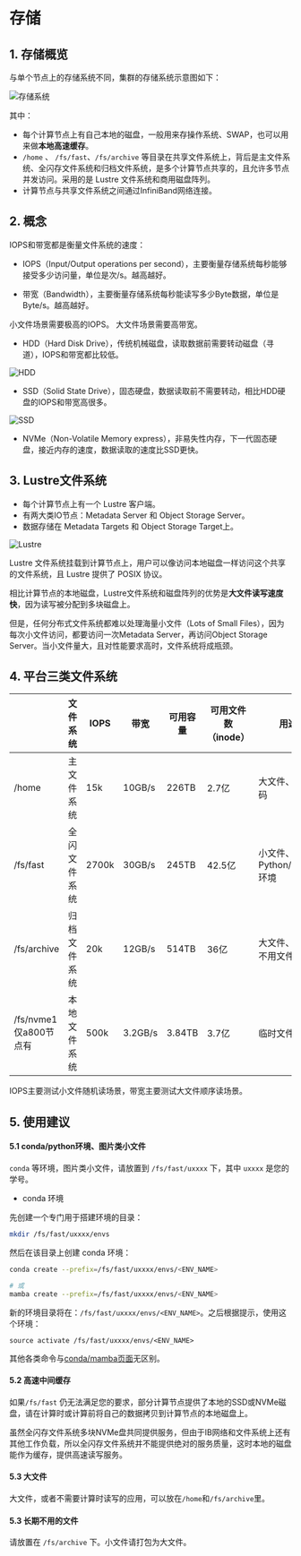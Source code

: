 # 存储

## 1. 存储概览

与单个节点上的存储系统不同，集群的存储系统示意图如下：

![存储系统](../images/storage.svg)

其中：

* 每个计算节点上有自己本地的磁盘，一般用来存操作系统、SWAP，也可以用来做**本地高速缓存**。
* `/home` 、 `/fs/fast`、`/fs/archive` 等目录在共享文件系统上，背后是主文件系统、全闪存文件系统和归档文件系统，是多个计算节点共享的，且允许多节点并发访问。采用的是 Lustre 文件系统和商用磁盘阵列。
* 计算节点与共享文件系统之间通过InfiniBand网络连接。

## 2. 概念

IOPS和带宽都是衡量文件系统的速度：

* IOPS（Input/Output operations per second），主要衡量存储系统每秒能够接受多少访问量，单位是次/s。越高越好。

* 带宽（Bandwidth），主要衡量存储系统每秒能读写多少Byte数据，单位是 Byte/s。越高越好。

小文件场景需要极高的IOPS。
大文件场景需要高带宽。

* HDD（Hard Disk Drive），传统机械磁盘，读取数据前需要转动磁盘（寻道），IOPS和带宽都比较低。

![HDD](../images/hdd.webp)

* SSD（Solid State Drive），固态硬盘，数据读取前不需要转动，相比HDD硬盘的IOPS和带宽高很多。

![SSD](../images/ssd.webp)

* NVMe（Non-Volatile Memory express），非易失性内存，下一代固态硬盘，接近内存的速度，数据读取的速度比SSD更快。

## 3. Lustre文件系统

* 每个计算节点上有一个 Lustre 客户端。
* 有两大类IO节点：Metadata Server 和 Object Storage Server。
* 数据存储在 Metadata Targets 和 Object Storage Target上。

![Lustre](../images/lustre_arch.jpeg)

Lustre 文件系统挂载到计算节点上，用户可以像访问本地磁盘一样访问这个共享的文件系统，且 Lustre 提供了 POSIX 协议。

相比计算节点的本地磁盘，Lustre文件系统和磁盘阵列的优势是**大文件读写速度快**，因为读写被分配到多块磁盘上。

但是，任何分布式文件系统都难以处理海量小文件（Lots of Small Files），因为每次小文件访问，都要访问一次Metadata Server，再访问Object Storage Server。当小文件量大，且对性能要求高时，文件系统将成瓶颈。

## 4. 平台三类文件系统

|                      | 文件系统   | IOPS  | 带宽      | 可用容量   | 可用文件数（inode） | 用途                 | 设备        |
| -------------------- | ------ | ----- | ------- | ------ | ------------ | ------------------ | --------- |
| /home                | 主文件系统  | 15k   | 10GB/s  | 226TB  | 2.7亿         | 大文件、源代码            | HDD硬盘     |
| /fs/fast             | 全闪文件系统 | 2700k | 30GB/s  | 245TB  | 42.5亿        | 小文件、Python/conda环境 | 全闪存NVMe硬盘 |
| /fs/archive          | 归档文件系统 | 20k   | 12GB/s  | 514TB  | 36亿          | 大文件、长期不用文件         | HDD硬盘     |
| /fs/nvme1 仅a800节点有 | 本地文件系统 | 500k  | 3.2GB/s | 3.84TB | 3.7亿         | 临时文件               | 全闪存NVMe硬盘 |

IOPS主要测试小文件随机读场景，带宽主要测试大文件顺序读场景。

## 5. 使用建议

#### 5.1 conda/python环境、图片类小文件

`conda` 等环境，图片类小文件，请放置到 `/fs/fast/uxxxx` 下，其中 `uxxxx` 是您的学号。

* conda 环境

先创建一个专门用于搭建环境的目录：

```bash
mkdir /fs/fast/uxxxx/envs
```

然后在该目录上创建 conda 环境：

```bash
conda create --prefix=/fs/fast/uxxxx/envs/<ENV_NAME>

# 或
mamba create --prefix=/fs/fast/uxxxx/envs/<ENV_NAME>
```

新的环境目录将在：`/fs/fast/uxxxx/envs/<ENV_NAME>`。之后根据提示，使用这个环境：

```
source activate /fs/fast/uxxxx/envs/<ENV_NAME>
```

其他各类命令与[conda/mamba页面](./conda.md)无区别。

#### 5.2 高速中间缓存

如果`/fs/fast` 仍无法满足您的要求，部分计算节点提供了本地的SSD或NVMe磁盘，请在计算时或计算前将自己的数据拷贝到计算节点的本地磁盘上。

虽然全闪存文件系统多块NVMe盘共同提供服务，但由于IB网络和文件系统上还有其他工作负载，所以全闪存文件系统并不能提供绝对的服务质量，这时本地的磁盘能作为缓存，提供高速读写服务。

#### 5.3 大文件

大文件，或者不需要计算时读写的应用，可以放在`/home`和`/fs/archive`里。

#### 5.3 长期不用的文件

请放置在 `/fs/archive` 下。小文件请打包为大文件。